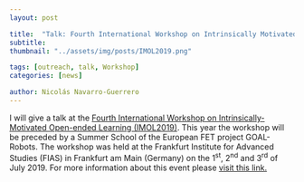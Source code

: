 ```yaml
---
layout: post

title:  "Talk: Fourth International Workshop on Intrinsically Motivated Open-Ended Learning"
subtitle: 
thumbnail: "../assets/img/posts/IMOL2019.png"

tags: [outreach, talk, Workshop]
categories: [news]

author: Nicolás Navarro-Guerrero
---
```


I will give a talk at the <a href="https://2019.imol-conf.org" target="_blank">Fourth International Workshop on Intrinsically-Motivated Open-ended Learning (IMOL2019)</a>. This year the workshop will be preceded by a Summer School of the European FET project GOAL-Robots. The workshop was held at the Frankfurt Institute for Advanced Studies (FIAS) in Frankfurt am Main (Germany) on the 1<sup>st</sup>, 2<sup>nd</sup> and 3<sup>rd</sup> of July 2019. For more information about this event please <a href="https://2019.imol-conf.org" target="_blank">visit this link.</a>
<!--more-->


